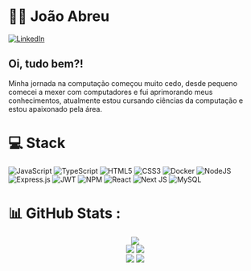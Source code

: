 



# 👨‍💻 João Abreu

[![LinkedIn](https://img.shields.io/badge/LinkedIn-%230077B5.svg?logo=linkedin&logoColor=white)](https://www.linkedin.com/in/joao-pedro-della-bianca/)

## Oi, tudo bem?!

Minha jornada na computação começou muito cedo, desde pequeno comecei a mexer com computadores e fui aprimorando meus conhecimentos, atualmente estou cursando ciências da computação e estou apaixonado pela área.



# 💻 Stack
![JavaScript](https://img.shields.io/badge/javascript-%23323330.svg?style=for-the-badge&logo=javascript&logoColor=%23F7DF1E)  ![TypeScript](https://img.shields.io/badge/typescript-%23007ACC.svg?style=for-the-badge&logo=typescript&logoColor=white) ![HTML5](https://img.shields.io/badge/html5-%23E34F26.svg?style=for-the-badge&logo=html5&logoColor=white) ![CSS3](https://img.shields.io/badge/css3-%231572B6.svg?style=for-the-badge&logo=css3&logoColor=white)  ![Docker](https://img.shields.io/badge/docker-%230db7ed.svg?style=for-the-badge&logo=docker&logoColor=white) ![NodeJS](https://img.shields.io/badge/node.js-6DA55F?style=for-the-badge&logo=node.js&logoColor=white)  ![Express.js](https://img.shields.io/badge/express.js-%23404d59.svg?style=for-the-badge&logo=express&logoColor=%2361DAFB) ![JWT](https://img.shields.io/badge/JWT-black?style=for-the-badge&logo=JSON%20web%20tokens) ![NPM](https://img.shields.io/badge/NPM-%23000000.svg?style=for-the-badge&logo=npm&logoColor=white) ![React](https://img.shields.io/badge/react-%2320232a.svg?style=for-the-badge&logo=react&logoColor=%2361DAFB)   ![Next JS](https://img.shields.io/badge/Next-black?style=for-the-badge&logo=next.js&logoColor=white)  ![MySQL](https://img.shields.io/badge/mysql-%2307405e.svg?style=for-the-badge&logo=sqlite&logoColor=white)
# 📊 GitHub Stats :
<p align="center">
  <img src="https://github-profile-summary-cards.vercel.app/api/cards/profile-details?username=abreujpedro&theme=dracula"/> <br />
  <img src="https://github-profile-summary-cards.vercel.app/api/cards/repos-per-language?username=abreujpedro&theme=dracula"/>
  <img src="https://github-profile-summary-cards.vercel.app/api/cards/most-commit-language?username=abreujpedro&theme=dracula"/>  <br />
   <img src="https://github-profile-summary-cards.vercel.app/api/cards/stats?username=abreujpedro&theme=dracula"/>
   <img src="https://github-profile-summary-cards.vercel.app/api/cards/productive-time?username=abreujpedro&theme=dracula"/>
</p>
